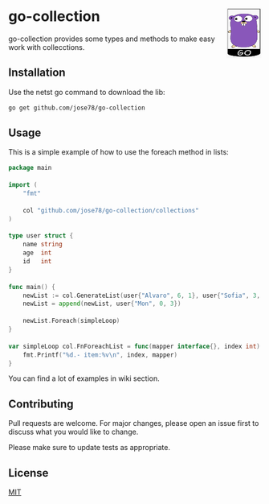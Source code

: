 # go-collection <img align="right" width="70" height="100" src="gopher.jpg">

go-collection provides some types and methods to make easy work with collecctions. 

## Installation

Use the netst go command to download the lib:

```bash
go get github.com/jose78/go-collection
```

## Usage
This is a simple example of how to use the foreach method in lists: 
```go
package main

import (
	"fmt"

	col "github.com/jose78/go-collection/collections"
)

type user struct {
	name string
	age  int
	id   int
}

func main() {
	newList := col.GenerateList(user{"Alvaro", 6, 1}, user{"Sofia", 3, 2})
	newList = append(newList, user{"Mon", 0, 3})

	newList.Foreach(simpleLoop)
}

var simpleLoop col.FnForeachList = func(mapper interface{}, index int) {
	fmt.Printf("%d.- item:%v\n", index, mapper)
}
```

You can find a lot of examples in wiki section.

## Contributing
Pull requests are welcome. For major changes, please open an issue first to discuss what you would like to change.

Please make sure to update tests as appropriate.

## License
[MIT](https://choosealicense.com/licenses/mit/)
